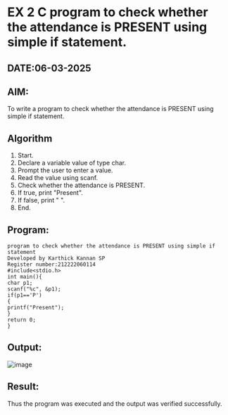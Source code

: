 # EX 2 C program to check whether the attendance is PRESENT using simple if statement.
## DATE:06-03-2025
## AIM:
To write a program to check whether the attendance is PRESENT using simple if statement.

## Algorithm
1. Start.
2. Declare a variable value of type char.
3. Prompt the user to enter a value.
4. Read the value using scanf.
5. Check whether the attendance is PRESENT.
6. If true, print "Present".
7. If false, print " ".
8. End. 

## Program:
```
program to check whether the attendance is PRESENT using simple if statement
Developed by Karthick Kannan SP
Register number:212222060114
#include<stdio.h> 
int main(){
char p1; 
scanf("%c", &p1);
if(p1=='P')
{
printf("Present");
}
return 0;
}
```

## Output:
![image](https://github.com/user-attachments/assets/86305f47-f7d7-4866-bab9-6156826b9c7a)



## Result:
Thus the program was executed and the output was verified successfully.
